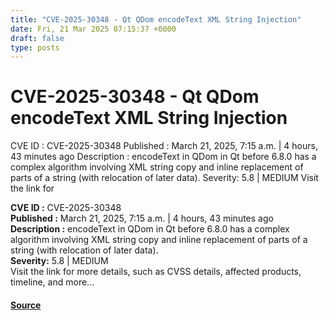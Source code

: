 ```yaml
---
title: "CVE-2025-30348 - Qt QDom encodeText XML String Injection"
date: Fri, 21 Mar 2025 07:15:37 +0000
draft: false
type: posts
---
```

# CVE-2025-30348 - Qt QDom encodeText XML String Injection





 CVE ID : CVE-2025-30348 Published : March 21, 2025, 7:15 a.m. | 4 hours, 43 minutes ago Description : encodeText in QDom in Qt before 6.8.0 has a complex algorithm involving XML string copy and inline replacement of parts of a string (with relocation of later data). Severity: 5.8 | MEDIUM Visit the link for

**CVE ID :** CVE-2025-30348  
**Published :** March 21, 2025, 7:15 a.m. | 4 hours, 43 minutes ago  
**Description :** encodeText in QDom in Qt before 6.8.0 has a complex algorithm involving XML string copy and inline replacement of parts of a string (with relocation of later data).  
**Severity:** 5.8 | MEDIUM  
Visit the link for more details, such as CVSS details, affected products, timeline, and more...

#### [Source](https://cvefeed.io/vuln/detail/CVE-2025-30348)


